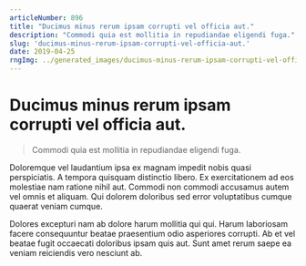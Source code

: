 ```yaml
---
articleNumber: 896
title: "Ducimus minus rerum ipsam corrupti vel officia aut."
description: "Commodi quia est mollitia in repudiandae eligendi fuga."
slug: 'ducimus-minus-rerum-ipsam-corrupti-vel-officia-aut.'
date: 2019-04-25
rngImg: ../generated_images/ducimus-minus-rerum-ipsam-corrupti-vel-officia-aut..jpg
---
```


# Ducimus minus rerum ipsam corrupti vel officia aut.

> Commodi quia est mollitia in repudiandae eligendi fuga.

Doloremque vel laudantium ipsa ex magnam impedit nobis quasi perspiciatis. A tempora quisquam distinctio libero. Ex exercitationem ad eos molestiae nam ratione nihil aut. Commodi non commodi accusamus autem vel omnis et aliquam. Qui dolorem doloribus sed error voluptatibus cumque quaerat veniam cumque.
 Dolores excepturi nam ab dolore harum mollitia qui qui. Harum laboriosam facere consequuntur beatae praesentium odio asperiores corrupti. Ab et vel beatae fugit occaecati doloribus ipsam quis aut. Sunt amet rerum saepe ea veniam reiciendis vero nesciunt ab.
